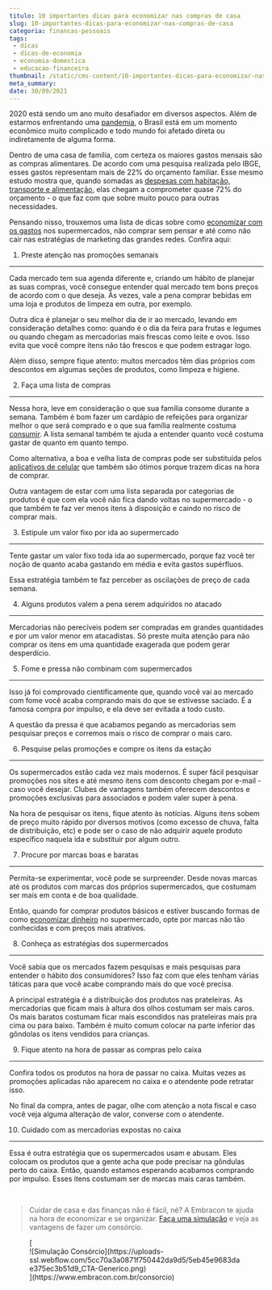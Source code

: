 ```yaml
---
titulo: 10 importantes dicas para economizar nas compras de casa
slug: 10-importantes-dicas-para-economizar-nas-compras-de-casa
categoria: financas-pessoais
tags:
 - dicas
 - dicas-de-economia
 - economia-domestica
 - educacao-financeira
thumbnail: /static/cms-content/10-importantes-dicas-para-economizar-nas-compras-de-casa.jpg
meta_summary: 
date: 30/09/2021
---
```

2020 está sendo um ano muito desafiador em diversos aspectos. Além de estarmos enfrentando uma [pandemia](https://www.embracon.com.br/blog/habitos-de-consumo-antes-durante-e-pos-pandemia), o Brasil está em um momento econômico muito complicado e todo mundo foi afetado direta ou indiretamente de alguma forma.

Dentro de uma casa de família, com certeza os maiores gastos mensais são as compras alimentares. De acordo com uma pesquisa realizada pelo IBGE, esses gastos representam mais de 22% do orçamento familiar. Esse mesmo estudo mostra que, quando somadas as [despesas com habitação, transporte e alimentação](https://www.embracon.com.br/blog/como-economizar-nas-contas-de-casa-em-tempos-de-crise-economica), elas chegam a comprometer quase 72% do orçamento - o que faz com que sobre muito pouco para outras necessidades.

Pensando nisso, trouxemos uma lista de dicas sobre como [economizar com os gastos](https://www.embracon.com.br/blog/como-identificar-e-eliminar-gastos-desnecessarios) nos supermercados, não comprar sem pensar e até como não cair nas estratégias de marketing das grandes redes. Confira aqui:

1. Preste atenção nas promoções semanais
----------------------------------------

Cada mercado tem sua agenda diferente e, criando um hábito de planejar as suas compras, você consegue entender qual mercado tem bons preços de acordo com o que deseja. Às vezes, vale a pena comprar bebidas em uma loja e produtos de limpeza em outra, por exemplo.

Outra dica é planejar o seu melhor dia de ir ao mercado, levando em consideração detalhes como: quando é o dia da feira para frutas e legumes ou quando chegam as mercadorias mais frescas como leite e ovos. Isso evita que você compre itens não tão frescos e que podem estragar logo.

Além disso, sempre fique atento: muitos mercados têm dias próprios com descontos em algumas seções de produtos, como limpeza e higiene.

2. Faça uma lista de compras
----------------------------

Nessa hora, leve em consideração o que sua família consome durante a semana. Também é bom fazer um cardápio de refeições para organizar melhor o que será comprado e o que sua família realmente costuma [consumir](https://www.embracon.com.br/blog/conheca-o-consumo-consciente-e-saiba-por-que-ele-faz-bem-para-o-seu-bolso). A lista semanal também te ajuda a entender quanto você costuma gastar de quanto em quanto tempo.

Como alternativa, a boa e velha lista de compras pode ser substituída pelos [aplicativos de celular](https://www.embracon.com.br/blog/4-aplicativos-de-financas-para-te-ajudar-a-economizar-mais-dinheiro) que também são ótimos porque trazem dicas na hora de comprar.

Outra vantagem de estar com uma lista separada por categorias de produtos é que com ela você não fica dando voltas no supermercado - o que também te faz ver menos itens à disposição e caindo no risco de comprar mais.

3. Estipule um valor fixo por ida ao supermercado
-------------------------------------------------

Tente gastar um valor fixo toda ida ao supermercado, porque faz você ter noção de quanto acaba gastando em média e evita gastos supérfluos.

Essa estratégia também te faz perceber as oscilações de preço de cada semana.

4. Alguns produtos valem a pena serem adquiridos no atacado
-----------------------------------------------------------

Mercadorias não perecíveis podem ser compradas em grandes quantidades e por um valor menor em atacadistas. Só preste muita atenção para não comprar os itens em uma quantidade exagerada que podem gerar desperdício.

5. Fome e pressa não combinam com supermercados
-----------------------------------------------

Isso já foi comprovado cientificamente que, quando você vai ao mercado com fome você acaba comprando mais do que se estivesse saciado. É a famosa compra por impulso, e ela deve ser evitada a todo custo.

A questão da pressa é que acabamos pegando as mercadorias sem pesquisar preços e corremos mais o risco de comprar o mais caro.

6. Pesquise pelas promoções e compre os itens da estação
--------------------------------------------------------

Os supermercados estão cada vez mais modernos. É super fácil pesquisar promoções nos sites e até mesmo itens com desconto chegam por e-mail - caso você desejar. Clubes de vantagens também oferecem descontos e promoções exclusivas para associados e podem valer super à pena.

Na hora de pesquisar os itens, fique atento às notícias. Alguns itens sobem de preço muito rápido por diversos motivos (como excesso de chuva, falta de distribuição, etc) e pode ser o caso de não adquirir aquele produto específico naquela ida e substituir por algum outro.

7. Procure por marcas boas e baratas
------------------------------------

Permita-se experimentar, você pode se surpreender. Desde novas marcas até os produtos com marcas dos próprios supermercados, que costumam ser mais em conta e de boa qualidade.

Então, quando for comprar produtos básicos e estiver buscando formas de como [economizar dinheiro](https://www.embracon.com.br/blog/5-erros-que-voce-deve-evitar-para-conseguir-economizar-dinheiro) no supermercado, opte por marcas não tão conhecidas e com preços mais atrativos.

8. Conheça as estratégias dos supermercados
-------------------------------------------

Você sabia que os mercados fazem pesquisas e mais pesquisas para entender o hábito dos consumidores? Isso faz com que eles tenham várias táticas para que você acabe comprando mais do que você precisa.

A principal estratégia é a distribuição dos produtos nas prateleiras. As mercadorias que ficam mais à altura dos olhos costumam ser mais caros. Os mais baratos costumam ficar mais escondidos nas prateleiras mais pra cima ou para baixo. Também é muito comum colocar na parte inferior das gôndolas os itens vendidos para crianças.

9. Fique atento na hora de passar as compras pelo caixa
-------------------------------------------------------

Confira todos os produtos na hora de passar no caixa. Muitas vezes as promoções aplicadas não aparecem no caixa e o atendente pode retratar isso.

No final da compra, antes de pagar, olhe com atenção a nota fiscal e caso você veja alguma alteração de valor, converse com o atendente.

10. Cuidado com as mercadorias expostas no caixa
------------------------------------------------

 Essa é outra estratégia que os supermercados usam e abusam. Eles colocam os produtos que a gente acha que pode precisar na gôndulas perto do caixa. Então, quando estamos esperando acabamos comprando por impulso. Esses itens costumam ser de marcas mais caras também.

‍

> Cuidar de casa e das finanças não é fácil, né? A Embracon te ajuda na hora de economizar e se organizar. [Faça uma simulação](https://www.embracon.com.br/consorcio) e veja as vantagens de fazer um consórcio.

<figure class="w-richtext-figure-type-image w-richtext-align-center">[<div>![Simulação Consórcio](https://uploads-ssl.webflow.com/5cc70a3a0871f750442da9d5/5eb45e9683dae375ec3b51d9_CTA-Generico.png)</div>](https://www.embracon.com.br/consorcio)</figure>
